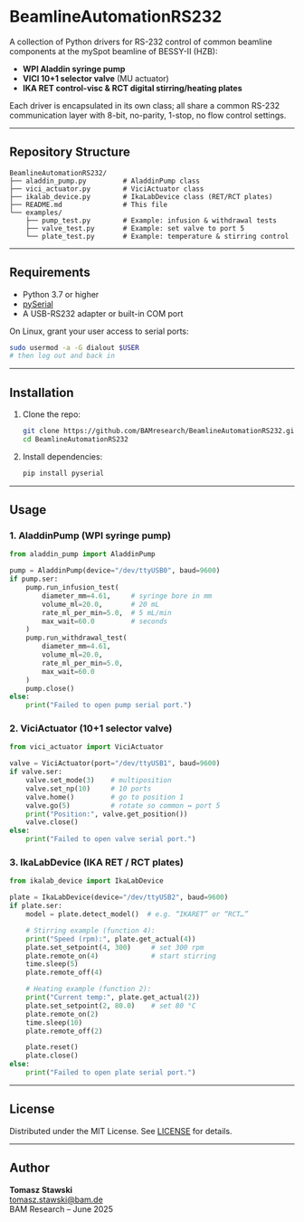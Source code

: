 # BeamlineAutomationRS232

A collection of Python drivers for RS-232 control of common beamline components at the mySpot beamline of BESSY-II (HZB):

- **WPI Aladdin syringe pump**  
- **VICI 10+1 selector valve** (MU actuator)  
- **IKA RET control-visc & RCT digital stirring/heating plates**  

Each driver is encapsulated in its own class; all share a common RS-232 communication layer with 8-bit, no-parity, 1-stop, no flow control settings.

---

## Repository Structure

```
BeamlineAutomationRS232/
├── aladdin_pump.py         # AladdinPump class
├── vici_actuator.py        # ViciActuator class
├── ikalab_device.py        # IkaLabDevice class (RET/RCT plates)
├── README.md               # This file
└── examples/               
    ├── pump_test.py        # Example: infusion & withdrawal tests
    ├── valve_test.py       # Example: set valve to port 5
    └── plate_test.py       # Example: temperature & stirring control
```

---

## Requirements

- Python 3.7 or higher  
- [pySerial](https://pypi.org/project/pyserial/)  
- A USB-RS232 adapter or built-in COM port  

On Linux, grant your user access to serial ports:

```bash
sudo usermod -a -G dialout $USER
# then log out and back in
```

---

## Installation

1. Clone the repo:
   ```bash
   git clone https://github.com/BAMresearch/BeamlineAutomationRS232.git
   cd BeamlineAutomationRS232
   ```
2. Install dependencies:
   ```bash
   pip install pyserial
   ```

---

## Usage

### 1. AladdinPump (WPI syringe pump)

```python
from aladdin_pump import AladdinPump

pump = AladdinPump(device="/dev/ttyUSB0", baud=9600)
if pump.ser:
    pump.run_infusion_test(
        diameter_mm=4.61,     # syringe bore in mm
        volume_ml=20.0,       # 20 mL
        rate_ml_per_min=5.0,  # 5 mL/min
        max_wait=60.0         # seconds
    )
    pump.run_withdrawal_test(
        diameter_mm=4.61, 
        volume_ml=20.0,
        rate_ml_per_min=5.0,
        max_wait=60.0
    )
    pump.close()
else:
    print("Failed to open pump serial port.")
```

### 2. ViciActuator (10+1 selector valve)

```python
from vici_actuator import ViciActuator

valve = ViciActuator(port="/dev/ttyUSB1", baud=9600)
if valve.ser:
    valve.set_mode(3)    # multiposition
    valve.set_np(10)     # 10 ports
    valve.home()         # go to position 1
    valve.go(5)          # rotate so common ↔ port 5
    print("Position:", valve.get_position())
    valve.close()
else:
    print("Failed to open valve serial port.")
```

### 3. IkaLabDevice (IKA RET / RCT plates)

```python
from ikalab_device import IkaLabDevice

plate = IkaLabDevice(device="/dev/ttyUSB2", baud=9600)
if plate.ser:
    model = plate.detect_model()  # e.g. “IKARET” or “RCT…”

    # Stirring example (function 4):
    print("Speed (rpm):", plate.get_actual(4))
    plate.set_setpoint(4, 300)     # set 300 rpm
    plate.remote_on(4)             # start stirring
    time.sleep(5)
    plate.remote_off(4)

    # Heating example (function 2):
    print("Current temp:", plate.get_actual(2))
    plate.set_setpoint(2, 80.0)    # set 80 °C
    plate.remote_on(2)
    time.sleep(10)
    plate.remote_off(2)

    plate.reset()
    plate.close()
else:
    print("Failed to open plate serial port.")
```

---

## License

Distributed under the MIT License. See [LICENSE](LICENSE) for details.

---

## Author

**Tomasz Stawski**  
tomasz.stawski@bam.de  
BAM Research – June 2025
